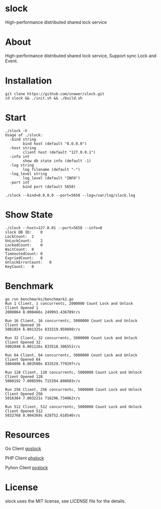 # slock

High-performance distributed shared lock service

# About

High-performance distributed shared lock service, Support sync Lock and Event.

# Installation

```
git clone https://github.com/snower/slock.git
cd slock && ./init.sh && ./build.sh
```

# Start

```
./slock -h
Usage of ./slock:
  -bind string
    	bind host (default "0.0.0.0")
  -host string
    	client host (default "127.0.0.1")
  -info int
    	show db state info (default -1)
  -log string
    	log filename (default "-")
  -log_level string
    	log_level (default "INFO")
  -port int
    	bind port (default 5658)    	
```

```
./slock --bind=0.0.0.0 --port=5658 --log=/var/log/slock.log
```

# Show State

```
./slock --host=127.0.01 --port=5658 --info=0
slock DB ID:	0
LockCount:	2
UnLockCount:	2
LockedCount:	0
WaitCount:	0
TimeoutedCount:	0
ExpriedCount:	0
UnlockErrorCount:	0
KeyCount:	0
```

# Benchmark

```
go run benchmarks/benchmark2.go
Run 1 Client, 1 concurrentc, 2000000 Count Lock and Unlock
Client Opened 1
2000064 8.000466s 249993.436789r/s

Run 16 Client, 16 concurrentc, 5000000 Count Lock and Unlock
Client Opened 16
5001024 6.001325s 833319.959898r/s

Run 32 Client, 32 concurrentc, 5000000 Count Lock and Unlock
Client Opened 32
5002048 6.001126s 833518.306551r/s

Run 64 Client, 64 concurrentc, 5000000 Count Lock and Unlock
Client Opened 64
5004096 6.003500s 833529.779297r/s

Run 128 Client, 128 concurrentc, 5000000 Count Lock and Unlock
Client Opened 128
5008192 7.000599s 715394.808603r/s

Run 256 Client, 256 concurrentc, 5000000 Count Lock and Unlock
Client Opened 256
5016384 7.003221s 716296.734062r/s

Run 512 Client, 512 concurrentc, 5000000 Count Lock and Unlock
Client Opened 512
5032768 8.004369s 628752.618546r/s

```

# Resources

Go Client [goslock](https://github.com/snower/goslock)

PHP Client [phslock](https://github.com/snower/phslock)

Pyhon Client [pyslock](https://github.com/snower/pyslock)

# License

slock uses the MIT license, see LICENSE file for the details.